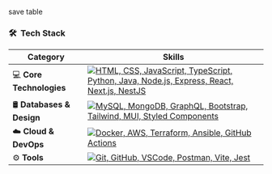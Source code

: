 save table

### 🛠 &nbsp;Tech Stack
| Category | Skills |
|---|---|
| 💻 **Core Technologies** | [![HTML, CSS, JavaScript, TypeScript, Python, Java, Node.js, Express, React, Next.js, NestJS](https://skillicons.dev/icons?i=html,css,js,ts,python,java,nodejs,express,react,next,nest)](https://skillicons.dev) |
| 🛢️ **Databases & Design** | [![MySQL, MongoDB, GraphQL, Bootstrap, Tailwind, MUI, Styled Components](https://skillicons.dev/icons?i=mysql,mongodb,graphql,bootstrap,tailwind,mui,styledcomponents)](https://skillicons.dev) |
| ☁️ **Cloud & DevOps** | [![Docker, AWS, Terraform, Ansible, GitHub Actions](https://skillicons.dev/icons?i=docker,aws,terraform,ansible,githubactions)](https://skillicons.dev) |
| ⚙️ **Tools** | [![Git, GitHub, VSCode, Postman, Vite, Jest](https://skillicons.dev/icons?i=git,github,vscode,postman,vite,jest)](https://skillicons.dev) |
